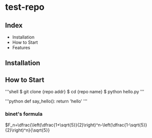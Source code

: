 # test-repo

## Index

- Installation
- How to Start
- Features

## Installation

## How to Start

'''shell
$ git clone {repo addr}
$ cd {repo name}
$ python hello.py
'''

'''python
def say_hello():
    return 'hello'
'''

### binet's formula

$F_n=\dfrac{\left(\dfrac{1+\sqrt{5}}{2}\right)^n-\left(\dfrac{1-\sqrt{5}}{2}\right)^n}{\sqrt{5}}

